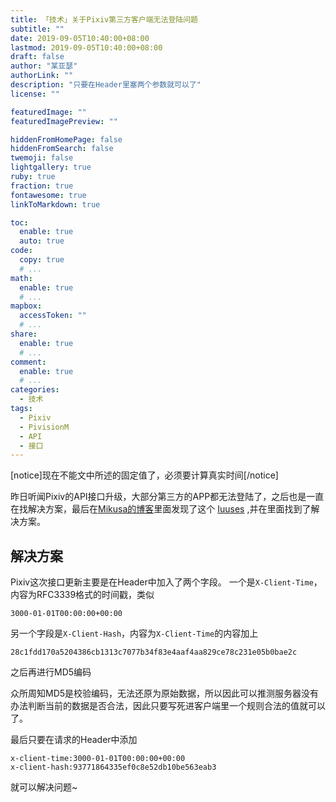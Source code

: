 ```yaml
---
title: 「技术」关于Pixiv第三方客户端无法登陆问题
subtitle: ""
date: 2019-09-05T10:40:00+08:00
lastmod: 2019-09-05T10:40:00+08:00
draft: false
author: "某亚瑟"
authorLink: ""
description: "只要在Header里塞两个参数就可以了"
license: ""

featuredImage: ""
featuredImagePreview: ""

hiddenFromHomePage: false
hiddenFromSearch: false
twemoji: false
lightgallery: true
ruby: true
fraction: true
fontawesome: true
linkToMarkdown: true

toc:
  enable: true
  auto: true
code:
  copy: true
  # ...
math:
  enable: true
  # ...
mapbox:
  accessToken: ""
  # ...
share:
  enable: true
  # ...
comment:
  enable: true
  # ...
categories: 
  - 技术
tags: 
  - Pixiv
  - PivisionM
  - API
  - 接口
---
```


<!--more-->

[notice]现在不能文中所述的固定值了，必须要计算真实时间[/notice]

昨日听闻Pixiv的API接口升级，大部分第三方的APP都无法登陆了，之后也是一直在找解决方案，最后在[Mikusa的博客](https://www.himiku.com)里面发现了这个 [Iuuses](https://github.com/upbit/pixivpy/issues/83) ,并在里面找到了解决方案。
## 解决方案
Pixiv这次接口更新主要是在Header中加入了两个字段。
一个是`X-Client-Time`，内容为RFC3339格式的时间戳，类似
```
3000-01-01T00:00:00+00:00
```
另一个字段是`X-Client-Hash`，内容为`X-Client-Time`的内容加上
```
28c1fdd170a5204386cb1313c7077b34f83e4aaf4aa829ce78c231e05b0bae2c
```
之后再进行MD5编码

众所周知MD5是校验编码，无法还原为原始数据，所以因此可以推测服务器没有办法判断当前的数据是否合法，因此只要写死进客户端里一个规则合法的值就可以了。

最后只要在请求的Header中添加
```
x-client-time:3000-01-01T00:00:00+00:00
x-client-hash:93771864335ef0c8e52db10be563eab3
```
就可以解决问题~
